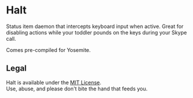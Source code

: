 # Halt

Status item daemon that intercepts keyboard input when active. Great for disabling actions while your toddler pounds on the keys during your Skype call.

Comes pre-compiled for Yosemite.

## Legal

Halt is available under the <a href="http://opensource.org/licenses/MIT" target="_blank">MIT License</a>.<br>
Use, abuse, and please don't bite the hand that feeds you.
